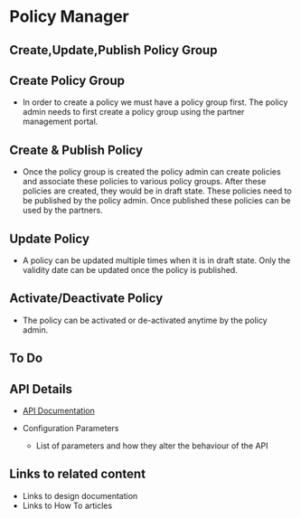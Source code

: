 
# Policy Manager

## Create,Update,Publish Policy Group

## Create Policy Group
* In order to create a policy we must have a policy group first. The policy admin needs to first create a policy group using the partner management portal.

## Create & Publish Policy
* Once the policy group is created the policy admin can create policies and associate these policies to various policy groups. After these policies are created, they would be in draft state. These policies need to be published by the policy admin. Once published these policies can be used by the partners.

## Update Policy
* A policy can be updated multiple times when it is in draft state. Only the validity date can be updated once the policy is published.

## Activate/Deactivate Policy
* The policy can be activated or de-activated anytime by the policy admin.

## To Do
## API Details
 * [API Documentation](https://nayakrounak.gitbook.io/mosip-docs/v/1.2.0/modules/operations/partner-management/PMS-API-Documentation.md)

* Configuration Parameters
    * List of parameters and how they alter the behaviour of the API

## Links to related content
* Links to design documentation
* Links to How To articles
